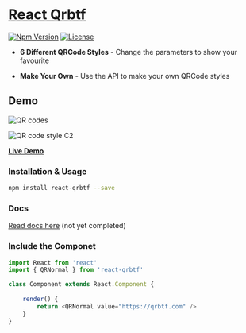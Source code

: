 # [React Qrbtf](https://github.com/CPunisher/react-qrbtf)

[![Npm Version][npm-version-image]][npm-version-url]
[![License][license-image]][license-url]

- **6 Different QRCode Styles** - Change the parameters to show your favourite 

- **Make Your Own** - Use the API to make your own QRCode styles

## Demo

![QR codes](https://blog.ciaochaos.com/projects/qrcode/qrs2.jpg)

![QR code style C2](https://blog.ciaochaos.com/projects/qrcode/qrc2.jpg)

[**Live Demo**](https://qrbtf.com)

### Installation & Usage

```sh
npm install react-qrbtf --save
```

### Docs

[Read docs here]() (not yet completed)

### Include the Componet

```js
import React from 'react'
import { QRNormal } from 'react-qrbtf'

class Component extends React.Component {
    
    render() {
        return <QRNormal value="https://qrbtf.com" />
    }
}
```

[npm-version-image]: https://img.shields.io/npm/v/react-qrbtf
[npm-version-url]: https://www.npmjs.com/package/react-qrbtf
[license-image]: http://img.shields.io/npm/l/react-qrbtf.svg
[license-url]: LICENSE
